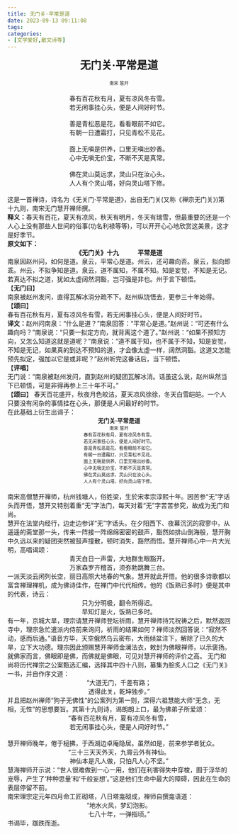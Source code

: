```yaml
---
title: 无门关·平常是道
date: 2023-09-13 09:11:08
tags: 
categories: 
- [文学爱好,散文诗等]
---
```

<center><font size="5"><b>无门关·平常是道</b></font></center>
<br>
<center><font size="1">南宋 慧开</font></center>
<br>
<center>春有百花秋有月，夏有凉风冬有雪。</center>
<center>若无闲事挂心头，便是人间好时节。</center>
<br>
<center>善是青松恶是花，看看眼前不如它。</center>
<center>有朝一日遭霜打，只见青松不见花。</center>
<br>
<center>面上无嗔是供养，口里无嗔出妙香。</center>
<center>心中无嗔无价宝，不断不灭是真常。</center>
<br>
<center>佛在灵山莫远求，灵山只在汝心头。</center>
<center>人人有个灵山塔，好向灵山塔下修。</center>
<br>
<!--more-->
这是一首禅诗，诗名为《无关门·平常是道》，出自无门关(又称《禅宗无门关》)第十九则，南宋无门慧开禅师撰。<br>
<b>释义：</b>春天有百花，夏天有凉风，秋天有明月，冬天有瑞雪，但最重要的还是一个人心上没有那些人世间的俗事(功名利禄等等)，可以开开心心地欣赏这美景，这才是好季节。<br>
<b>原文如下：</b>
<center><b>《无门关》十九　　　平常是道</b></center>
南泉因赵州问，如何是道。泉云，平常心是道。州云，还可趣向否。泉云，拟向即乖。州云，不拟争知是道。泉云，道不属知，不属不知。知是妄觉，不知是无记。若真达不拟之道，犹如太虚阔然洞豁，岂可强是非也。州于言下顿悟。<br>
【<b>无门曰</b>】<br>
南泉被赵州发问，直得瓦解冰消分疏不下。赵州纵饶悟去，更参三十年始得。<br>
【<b>颂曰</b>】<br>
春有百花秋有月，夏有凉风冬有雪，若无闲事挂心头，便是人间好时节。<br>
<b>译文：</b>赵州问南泉：“什么是道？”南泉回答：“平常心是道。”赵州说：“可还有什么趣向吗？”南泉说：“只要一拟定方向，就背离这个道了。”赵州说：“如果不预知方向，又怎么知道这就是道呢？”南泉说：“道不属于知，也不属于不知，知是妄觉，不知是无记，如果真的到达不预知的道，才会像太虚一样，阔然洞豁。这道又怎能预先拟定，强加以它是或非呢？”赵州听完这番话后，当下顿悟。<br>
【<b>评唱</b>】<br>
无门说：“南泉被赵州发问，直到赵州的疑团瓦解冰消。话虽这么说，赵州纵然当下已顿悟，可是非得再参上三十年不可。”</br>
【<b>颂曰</b>】
春天百花盛开，秋夜月色皎洁。夏天凉风徐徐，冬天白雪皑皑。一个人只要没有闲杂的事情挂在心头，那便是人间最好的时节。<br>
在此基础上衍生出谒子：
<font size=2><center><b>无门关·平常是道</b></center></font>
<font size=1><center>南宋 慧开</center>
<center>春有百花秋有月，夏有凉风冬有雪。</center>
<center>若无闲事挂心头，便是人间好时节。</center>
<center>善是青松恶是花，看看眼前不如它。</center>
<center>有朝一日遭霜打，只见青松不见花。</center>
<center>面上无嗔是供养，口里无嗔出妙香。</center>
<center>心中无嗔无价宝，不断不灭是真常。</center>
<center>佛在灵山莫远求，灵山只在汝心头。</center>
<center>人人有个灵山塔，好向灵山塔下修。</center>
</font>
<br>
南宋高僧慧开禅师，杭州钱塘人，俗姓梁，生於宋孝宗淳熙十年。因苦参“无”字话头而开悟，慧开又特别着重“无”字法门，每天对着“无”字苦苦参究，故成为无门和尚。<br>
慧开在法堂内经行，边走边参详“无”字话头。在夕阳西下、夜幕沉沉的寂寥中，从遥遥的斋堂那一头，传来一阵接一阵绵绵密密的鼓声，豁然如排山倒海般，慧开胸中久远以来的疑团突然被鼓声撞散，顿时消失，豁然而悟。慧开禅师心中一片大光明，高唱谒颂：<br>
<center>青天白日一声雷，大地群生眼豁开。</center>
<center>万家森罗齐稽首，须弥勃跳舞三台。</center>
一派天淡云闲列长空，丽日高照大地春的气象。慧开就此开悟。他的很多诗歌都以富含禅理禅机，成为佛诗佳作，在禅门中代代相传。他的《饭熟已多时》便是其中的代表，诗云：
<center>只为分明极，翻令所得迟。</center>
<center>早知灯是火，饭熟已多时。</center>
有一年，京城大旱，理宗请慧开禅师登坛祈雨，慧开禅师持咒祝祷之后，默然返回寺中，理宗急忙遣派内侍前来询问，祈雨的结果如何？禅师淡然回答说：“寂然不动，感而后通。”语音方毕，天空俄然乌云密布，大雨倾盆注下，解除了已久的大旱，立下大功德。理宗因此颁赐慧开禅师金澜法衣，敕封为佛眼禅师，以示褒扬。就佛家而言，佛眼即是佛，而佛就是佛眼，可见对慧开禅师的评价之高。
无门和尚将历代禅宗之公案甄选汇编，选择其中四十八则，纂集为脍炙人口之《无门关》一书，并自作序文道：<br>
<center>“大道无门，千差有路；<br>
透得此关，乾坤独步。”</center>
并且把赵州禅师“狗子无佛性”的公案列为第一则，深得六祖慧能大师“无念，无相，无性”的思想要旨。其第十九则诗，谒朗朗上口，最为佛弟子所爱颂：
<center>“春有百花秋有月，夏有凉风冬有雪，<br>
若无闲事挂心头，便是人间好时节。”</center><br>
慧开禅师晚年，倦于槌拂，于西湖边卓庵隐居。虽然如是，前来参学者犹众。<br>
<center>“三十三天天外天，九霄云外有神仙。<br>
神仙本是凡人做，只怕凡人心不坚。”</center>
慧海禅师开示说：“世人很难做到一心一用，他们在利害得失中穿梭，囿于浮华的宠辱，产生了‘种种思量’和‘千般妄想’。”这是他们生命中最大的障碍，因此在生命的表层停留不前。<br>
南宋理宗定元年四月命工匠砌塔，八日塔龛砌成，禅师自撰龛语道：<br>
<center>“地水火风，梦幻泡影。<br>
七八十年，一弹指顷。”</center>
书谒毕，跏跌而逝。